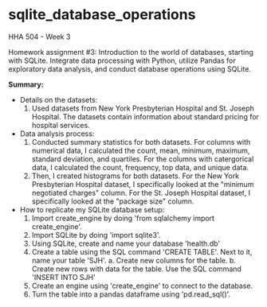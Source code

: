 # sqlite_database_operations
HHA 504 - Week 3 

Homework assignment #3: Introduction to the world of databases, starting with SQLite. Integrate data processing with Python, utilize Pandas for exploratory data analysis, and conduct database operations using SQLite.

**Summary:**
- Details on the datasets:
    1. Used datasets from New York Presbyterian Hospital and St. Joseph Hospital. The datasets contain information about standard pricing for hospital services.
- Data analysis process:
    1. Conducted summary statistics for both datasets. For columns with numerical data, I calculated the count, mean, minimum, maximum, standard deviation, and quartiles. For the columns with catergorical data, I calculated the count, frequency, top data, and unique data.
    2. Then, I created histograms for both datasets. For the New York Presbyterian Hospital dataset, I specifically looked at the "minimum negotiated charges" column. For the St. Joseph Hospital dataset, I specifically looked at the "package size" column.
- How to replicate my SQLite database setup:
    1. Import create_engine by doing 'from sqlalchemy import create_engine'.
    2. Import SQLite by doing 'import sqlite3'.
    3. Using SQLite, create and name your database 'health.db'
    4. Create a table using the SQL command 'CREATE TABLE'. Next to it, name your table 'SJH'.
       a. Create new columns for the table.
       b. Create new rows with data for the table. Use the SQL command 'INSERT INTO SJH'
    5. Create an engine using 'create_engine' to connect to the database.
    6. Turn the table into a pandas dataframe using 'pd.read_sql()'.
